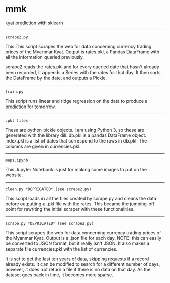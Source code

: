 # mmk
kyat prediction with sklearn

-------------------------------------------------

    scrape2.py
This This script scrapes the web for data
concerning currency trading prices 
of the Myanmar Kyat.  Output is rates.pkl,
a Pandas DataFrame with all the information
queried previously.

scrape2 reads the rates.pkl and for every
queried date that hasn't already been 
recorded, it appends a Series with the 
rates for that day.  It then sorts the
DataFrame by the date, and outputs a 
Pickle.

-------------------------------------------------

    train.py
This script runs linear and ridge regression on
the data to produce a prediction for tomorrow.

-------------------------------------------------

    .pkl files
These are python pickle objects.  I
am using Python 3, so these are generated
with the library dill.  db.pkl is a 
pandas DataFrame object.  index.pkl is
a list of dates that correspond to the
rows in db.pkl.  The columns are given
in currencies.pkl.

-------------------------------------------------

    maps.ipynb
This Jupyter Notebook is just for making some
images to put on the website.

-------------------------------------------------

    clean.py *DEPRICATED* (see scrape2.py)
This script loads in all the files created by
scrape.py and cleans the data before outputting
a .pkl file with the rates.  This became the 
jumping-off point for rewriting the initial
scraper with these functionalities.

-------------------------------------------------

	scrape.py *DEPRICATED* (see scrape2.py)
This script scrapes the web for data concerning 
currency trading prices of the Myanmar Kyat.
Output is a .json file for each day.  NOTE: this
can easily be converted to JSON format, but it 
really isn't JSON.  It also makes a separate file
currencies.pkl with the list of currencies.

It is set to get the last ten years
of data, skipping requests if a record 
already exists.  It can be modified to
search for a different number of days,
however, it does not return a file if
there is no data on that day.  As
the dataset goes back in time, it 
becomes more sparse.



